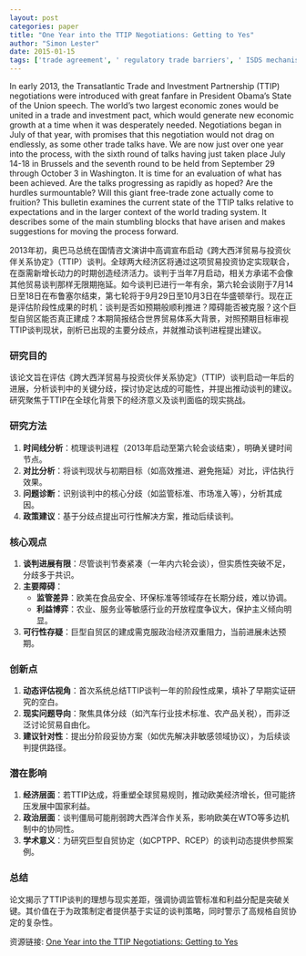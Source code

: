 ```yaml
---
layout: post
categories: paper
title: "One Year into the TTIP Negotiations: Getting to Yes"
author: "Simon Lester"
date: 2015-01-15
tags: ['trade agreement', ' regulatory trade barriers', ' ISDS mechanism', ' globalization']
---
```


In early 2013, the Transatlantic Trade and Investment Partnership (TTIP) negotiations were introduced with great fanfare in President Obama’s State of the Union speech. The world’s two largest economic zones would be united in a trade and investment pact, which would generate new economic growth at a time when it was desperately needed. Negotiations began in July of that year, with promises that this negotiation would not drag on endlessly, as some other trade talks have. We are now just over one year into the process, with the sixth round of talks having just taken place July 14-18 in Brussels and the seventh round to be held from September 29 through October 3 in Washington. It is time for an evaluation of what has been achieved. Are the talks progressing as rapidly as hoped? Are the hurdles surmountable? Will this giant free-trade zone actually come to fruition? This bulletin examines the current state of the TTIP talks relative to expectations and in the larger context of the world trading system. It describes some of the main stumbling blocks that have arisen and makes suggestions for moving the process forward.

2013年初，奥巴马总统在国情咨文演讲中高调宣布启动《跨大西洋贸易与投资伙伴关系协定》（TTIP）谈判。全球两大经济区将通过这项贸易投资协定实现联合，在亟需新增长动力的时期创造经济活力。谈判于当年7月启动，相关方承诺不会像其他贸易谈判那样无限期拖延。如今谈判已进行一年有余，第六轮会谈刚于7月14日至18日在布鲁塞尔结束，第七轮将于9月29日至10月3日在华盛顿举行。现在正是评估阶段性成果的时机：谈判是否如预期般顺利推进？障碍能否被克服？这个巨型自贸区能否真正建成？本期简报结合世界贸易体系大背景，对照预期目标审视TTIP谈判现状，剖析已出现的主要分歧点，并就推动谈判进程提出建议。

### 研究目的  
该论文旨在评估《跨大西洋贸易与投资伙伴关系协定》（TTIP）谈判启动一年后的进展，分析谈判中的关键分歧，探讨协定达成的可能性，并提出推动谈判的建议。研究聚焦于TTIP在全球化背景下的经济意义及谈判面临的现实挑战。

### 研究方法  
1. **时间线分析**：梳理谈判进程（2013年启动至第六轮会谈结束），明确关键时间节点。  
2. **对比分析**：将谈判现状与初期目标（如高效推进、避免拖延）对比，评估执行效果。  
3. **问题诊断**：识别谈判中的核心分歧（如监管标准、市场准入等），分析其成因。  
4. **政策建议**：基于分歧点提出可行性解决方案，推动后续谈判。  

### 核心观点  
1. **谈判进展有限**：尽管谈判节奏紧凑（一年内六轮会谈），但实质性突破不足，分歧多于共识。  
2. **主要障碍**：  
   - **监管差异**：欧美在食品安全、环保标准等领域存在长期分歧，难以协调。  
   - **利益博弈**：农业、服务业等敏感行业的开放程度争议大，保护主义倾向明显。  
3. **可行性存疑**：巨型自贸区的建成需克服政治经济双重阻力，当前进展未达预期。  

### 创新点  
1. **动态评估视角**：首次系统总结TTIP谈判一年的阶段性成果，填补了早期实证研究的空白。  
2. **现实问题导向**：聚焦具体分歧（如汽车行业技术标准、农产品关税），而非泛泛讨论贸易自由化。  
3. **建议针对性**：提出分阶段妥协方案（如优先解决非敏感领域协议），为后续谈判提供路径。  

### 潜在影响  
1. **经济层面**：若TTIP达成，将重塑全球贸易规则，推动欧美经济增长，但可能挤压发展中国家利益。  
2. **政治层面**：谈判僵局可能削弱跨大西洋合作关系，影响欧美在WTO等多边机制中的协同性。  
3. **学术意义**：为研究巨型自贸协定（如CPTPP、RCEP）的谈判动态提供参照案例。  

### 总结  
论文揭示了TTIP谈判的理想与现实差距，强调协调监管标准和利益分配是突破关键。其价值在于为政策制定者提供基于实证的谈判策略，同时警示了高规格自贸协定的复杂性。

资源链接: [One Year into the TTIP Negotiations: Getting to Yes](https://papers.ssrn.com/sol3/papers.cfm?abstract_id=2549394)

